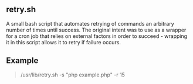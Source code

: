 ## retry.sh

A small bash script that automates retrying of commands an arbitrary number of times until success. The original intent was to use as a wrapper for a cron job that relies on external factors in order to succeed - wrapping it in this script allows it to retry if failure occurs.

## Example

>/usr/lib/retry.sh -s "php example.php" -r 15

